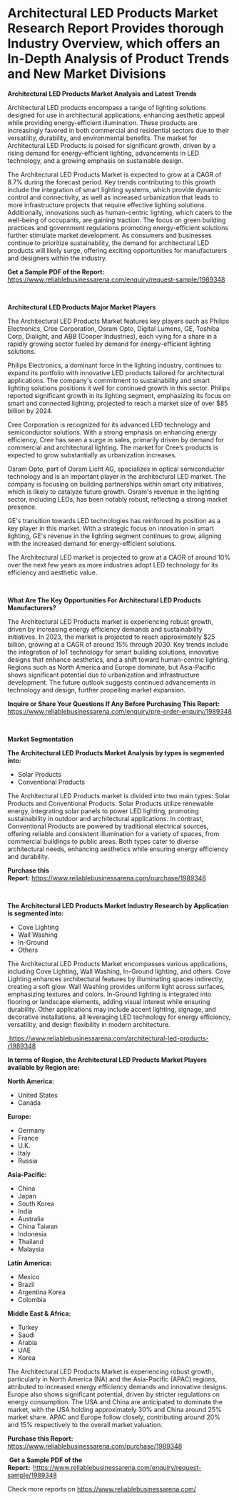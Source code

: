 <p><h1>Architectural LED Products Market Research Report Provides thorough Industry Overview, which offers an In-Depth Analysis of Product Trends and New Market Divisions</h1></p><p><strong>Architectural LED Products Market Analysis and Latest Trends</strong></p>
<p><p>Architectural LED products encompass a range of lighting solutions designed for use in architectural applications, enhancing aesthetic appeal while providing energy-efficient illumination. These products are increasingly favored in both commercial and residential sectors due to their versatility, durability, and environmental benefits. The market for Architectural LED Products is poised for significant growth, driven by a rising demand for energy-efficient lighting, advancements in LED technology, and a growing emphasis on sustainable design.</p><p>The Architectural LED Products Market is expected to grow at a CAGR of 8.7% during the forecast period. Key trends contributing to this growth include the integration of smart lighting systems, which provide dynamic control and connectivity, as well as increased urbanization that leads to more infrastructure projects that require effective lighting solutions. Additionally, innovations such as human-centric lighting, which caters to the well-being of occupants, are gaining traction. The focus on green building practices and government regulations promoting energy-efficient solutions further stimulate market development. As consumers and businesses continue to prioritize sustainability, the demand for architectural LED products will likely surge, offering exciting opportunities for manufacturers and designers within the industry.</p></p>
<p><strong>Get a Sample PDF of the Report:&nbsp;</strong> <a href="https://www.reliablebusinessarena.com/enquiry/request-sample/1989348?utm_campaign=3024&utm_medium=2&utm_source=Github&utm_content=ia&utm_term=06042025&utm_id=architectural-led-products">https://www.reliablebusinessarena.com/enquiry/request-sample/1989348</a></p>
<p>&nbsp;</p>
<p><strong>Architectural LED Products Major Market Players</strong></p>
<p><p>The Architectural LED Products Market features key players such as Philips Electronics, Cree Corporation, Osram Opto, Digital Lumens, GE, Toshiba Corp, Dialight, and ABB (Cooper Industries), each vying for a share in a rapidly growing sector fueled by demand for energy-efficient lighting solutions.</p><p>Philips Electronics, a dominant force in the lighting industry, continues to expand its portfolio with innovative LED products tailored for architectural applications. The company's commitment to sustainability and smart lighting solutions positions it well for continued growth in this sector. Philips reported significant growth in its lighting segment, emphasizing its focus on smart and connected lighting, projected to reach a market size of over $85 billion by 2024.</p><p>Cree Corporation is recognized for its advanced LED technology and semiconductor solutions. With a strong emphasis on enhancing energy efficiency, Cree has seen a surge in sales, primarily driven by demand for commercial and architectural lighting. The market for Cree’s products is expected to grow substantially as urbanization increases.</p><p>Osram Opto, part of Osram Licht AG, specializes in optical semiconductor technology and is an important player in the architectural LED market. The company is focusing on building partnerships within smart city initiatives, which is likely to catalyze future growth. Osram's revenue in the lighting sector, including LEDs, has been notably robust, reflecting a strong market presence.</p><p>GE's transition towards LED technologies has reinforced its position as a key player in this market. With a strategic focus on innovation in smart lighting, GE's revenue in the lighting segment continues to grow, aligning with the increased demand for energy-efficient solutions.</p><p>The Architectural LED market is projected to grow at a CAGR of around 10% over the next few years as more industries adopt LED technology for its efficiency and aesthetic value.</p></p>
<p>&nbsp;</p>
<p><strong>What Are The Key Opportunities For Architectural LED Products Manufacturers?</strong></p>
<p><p>The Architectural LED Products market is experiencing robust growth, driven by increasing energy efficiency demands and sustainability initiatives. In 2023, the market is projected to reach approximately $25 billion, growing at a CAGR of around 15% through 2030. Key trends include the integration of IoT technology for smart building solutions, innovative designs that enhance aesthetics, and a shift toward human-centric lighting. Regions such as North America and Europe dominate, but Asia-Pacific shows significant potential due to urbanization and infrastructure development. The future outlook suggests continued advancements in technology and design, further propelling market expansion.</p></p>
<p><strong>Inquire or Share Your Questions If Any Before Purchasing This Report:</strong> <a href="https://www.reliablebusinessarena.com/enquiry/pre-order-enquiry/1989348?utm_campaign=3024&utm_medium=2&utm_source=Github&utm_content=ia&utm_term=06042025&utm_id=architectural-led-products">https://www.reliablebusinessarena.com/enquiry/pre-order-enquiry/1989348</a></p>
<p>&nbsp;</p>
<p><strong>Market Segmentation</strong></p>
<p><strong>The Architectural LED Products Market Analysis by types is segmented into:</strong></p>
<p><ul><li>Solar Products</li><li>Conventional Products</li></ul></p>
<p><p>The Architectural LED Products market is divided into two main types: Solar Products and Conventional Products. Solar Products utilize renewable energy, integrating solar panels to power LED lighting, promoting sustainability in outdoor and architectural applications. In contrast, Conventional Products are powered by traditional electrical sources, offering reliable and consistent illumination for a variety of spaces, from commercial buildings to public areas. Both types cater to diverse architectural needs, enhancing aesthetics while ensuring energy efficiency and durability.</p></p>
<p><strong>Purchase this Report:&nbsp;</strong><a href="https://www.reliablebusinessarena.com/purchase/1989348?utm_campaign=3024&utm_medium=2&utm_source=Github&utm_content=ia&utm_term=06042025&utm_id=architectural-led-products">https://www.reliablebusinessarena.com/purchase/1989348</a></p>
<p>&nbsp;</p>
<p><strong>The Architectural LED Products Market Industry Research by Application is segmented into:</strong></p>
<p><ul><li>Cove Lighting</li><li>Wall Washing</li><li>In-Ground</li><li>Others</li></ul></p>
<p><p>The Architectural LED Products Market encompasses various applications, including Cove Lighting, Wall Washing, In-Ground lighting, and others. Cove Lighting enhances architectural features by illuminating spaces indirectly, creating a soft glow. Wall Washing provides uniform light across surfaces, emphasizing textures and colors. In-Ground lighting is integrated into flooring or landscape elements, adding visual interest while ensuring durability. Other applications may include accent lighting, signage, and decorative installations, all leveraging LED technology for energy efficiency, versatility, and design flexibility in modern architecture.</p></p>
<p><a href="https://www.reliablebusinessarena.com/architectural-led-products-r1989348?utm_campaign=3024&utm_medium=2&utm_source=Github&utm_content=ia&utm_term=06042025&utm_id=architectural-led-products">&nbsp;https://www.reliablebusinessarena.com/architectural-led-products-r1989348</a></p>
<p><strong>In terms of Region, the Architectural LED Products Market Players available by Region are:</strong></p>
<p>
    <p> <strong> North America: </strong>
        <ul>
            <li>United States</li>
            <li>Canada</li>
        </ul>
        </p> 
    <p> <strong> Europe: </strong>
        <ul>
            <li>Germany</li>
            <li>France</li>
            <li>U.K.</li>
            <li>Italy</li>
            <li>Russia</li>
        </ul>
        </p> 
    <p> <strong> Asia-Pacific: </strong>
        <ul>
            <li>China</li>
            <li>Japan</li>
            <li>South Korea</li>
            <li>India</li>
            <li>Australia</li>
            <li>China Taiwan</li>
            <li>Indonesia</li>
            <li>Thailand</li>
            <li>Malaysia</li>
        </ul>
        </p> 
    <p> <strong> Latin America: </strong>
        <ul>
            <li>Mexico</li>
            <li>Brazil</li>
            <li>Argentina Korea</li>
            <li>Colombia</li>
        </ul>
        </p> 
    <p> <strong> Middle East & Africa: </strong>
        <ul>
            <li>Turkey</li>
            <li>Saudi</li>
            <li>Arabia</li>
            <li>UAE</li>
            <li>Korea</li>
        </ul>
    </p>
    </p>
<p><p>The Architectural LED Products Market is experiencing robust growth, particularly in North America (NA) and the Asia-Pacific (APAC) regions, attributed to increased energy efficiency demands and innovative designs. Europe also shows significant potential, driven by stricter regulations on energy consumption. The USA and China are anticipated to dominate the market, with the USA holding approximately 30% and China around 25% market share. APAC and Europe follow closely, contributing around 20% and 15% respectively to the overall market valuation.</p></p>
<p><strong>Purchase this Report: </strong><a href="https://www.reliablebusinessarena.com/purchase/1989348?utm_campaign=3024&utm_medium=2&utm_source=Github&utm_content=ia&utm_term=06042025&utm_id=architectural-led-products">https://www.reliablebusinessarena.com/purchase/1989348</a></p>
<p>&nbsp;<strong>Get a Sample PDF of the Report:&nbsp;&nbsp;</strong><a href="https://www.reliablebusinessarena.com/enquiry/request-sample/1989348?utm_campaign=3024&utm_medium=2&utm_source=Github&utm_content=ia&utm_term=06042025&utm_id=architectural-led-products">https://www.reliablebusinessarena.com/enquiry/request-sample/1989348</a></p>
<p><strong></strong></p>
<p>Check more reports on <a href="https://www.reliablebusinessarena.com/?utm_campaign=3024&utm_medium=2&utm_source=Github&utm_content=ia&utm_term=06042025&utm_id=architectural-led-products">https://www.reliablebusinessarena.com/</a></p>